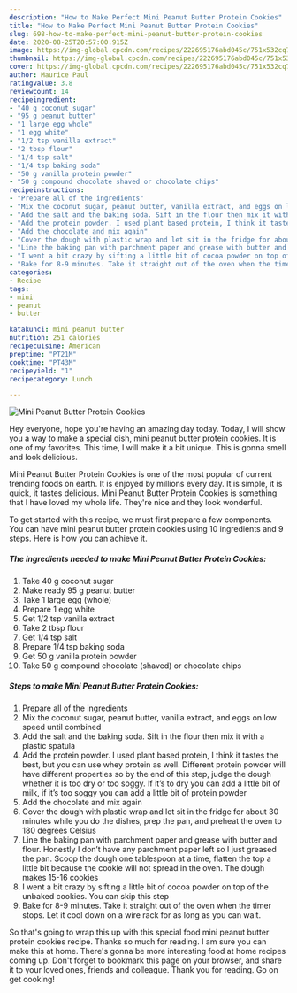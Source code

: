 ```yaml
---
description: "How to Make Perfect Mini Peanut Butter Protein Cookies"
title: "How to Make Perfect Mini Peanut Butter Protein Cookies"
slug: 698-how-to-make-perfect-mini-peanut-butter-protein-cookies
date: 2020-08-25T20:57:00.915Z
image: https://img-global.cpcdn.com/recipes/222695176abd045c/751x532cq70/mini-peanut-butter-protein-cookies-recipe-main-photo.jpg
thumbnail: https://img-global.cpcdn.com/recipes/222695176abd045c/751x532cq70/mini-peanut-butter-protein-cookies-recipe-main-photo.jpg
cover: https://img-global.cpcdn.com/recipes/222695176abd045c/751x532cq70/mini-peanut-butter-protein-cookies-recipe-main-photo.jpg
author: Maurice Paul
ratingvalue: 3.8
reviewcount: 14
recipeingredient:
- "40 g coconut sugar"
- "95 g peanut butter"
- "1 large egg whole"
- "1 egg white"
- "1/2 tsp vanilla extract"
- "2 tbsp flour"
- "1/4 tsp salt"
- "1/4 tsp baking soda"
- "50 g vanilla protein powder"
- "50 g compound chocolate shaved or chocolate chips"
recipeinstructions:
- "Prepare all of the ingredients"
- "Mix the coconut sugar, peanut butter, vanilla extract, and eggs on low speed until combined"
- "Add the salt and the baking soda. Sift in the flour then mix it with a plastic spatula"
- "Add the protein powder. I used plant based protein, I think it tastes the best, but you can use whey protein as well. Different protein powder will have different properties so by the end of this step, judge the dough whether it is too dry or too soggy. If it’s to dry you can add a little bit of milk, if it’s too soggy you can add a little bit of protein powder"
- "Add the chocolate and mix again"
- "Cover the dough with plastic wrap and let sit in the fridge for about 30 minutes while you do the dishes, prep the pan, and preheat the oven to 180 degrees Celsius"
- "Line the baking pan with parchment paper and grease with butter and flour. Honestly I don’t have any parchment paper left so I just greased the pan. Scoop the dough one tablespoon at a time, flatten the top a little bit because the cookie will not spread in the oven. The dough makes 15-16 cookies"
- "I went a bit crazy by sifting a little bit of cocoa powder on top of the unbaked cookies. You can skip this step"
- "Bake for 8-9 minutes. Take it straight out of the oven when the timer stops. Let it cool down on a wire rack for as long as you can wait."
categories:
- Recipe
tags:
- mini
- peanut
- butter

katakunci: mini peanut butter 
nutrition: 251 calories
recipecuisine: American
preptime: "PT21M"
cooktime: "PT43M"
recipeyield: "1"
recipecategory: Lunch

---
```



![Mini Peanut Butter Protein Cookies](https://img-global.cpcdn.com/recipes/222695176abd045c/751x532cq70/mini-peanut-butter-protein-cookies-recipe-main-photo.jpg)

Hey everyone, hope you're having an amazing day today. Today, I will show you a way to make a special dish, mini peanut butter protein cookies. It is one of my favorites. This time, I will make it a bit unique. This is gonna smell and look delicious.

Mini Peanut Butter Protein Cookies is one of the most popular of current trending foods on earth. It is enjoyed by millions every day. It is simple, it is quick, it tastes delicious. Mini Peanut Butter Protein Cookies is something that I have loved my whole life. They're nice and they look wonderful.




To get started with this recipe, we must first prepare a few components. You can have mini peanut butter protein cookies using 10 ingredients and 9 steps. Here is how you can achieve it.

<!--inarticleads1-->

##### The ingredients needed to make Mini Peanut Butter Protein Cookies:

1. Take 40 g coconut sugar
1. Make ready 95 g peanut butter
1. Take 1 large egg (whole)
1. Prepare 1 egg white
1. Get 1/2 tsp vanilla extract
1. Take 2 tbsp flour
1. Get 1/4 tsp salt
1. Prepare 1/4 tsp baking soda
1. Get 50 g vanilla protein powder
1. Take 50 g compound chocolate (shaved) or chocolate chips




<!--inarticleads2-->

##### Steps to make Mini Peanut Butter Protein Cookies:

1. Prepare all of the ingredients
1. Mix the coconut sugar, peanut butter, vanilla extract, and eggs on low speed until combined
1. Add the salt and the baking soda. Sift in the flour then mix it with a plastic spatula
1. Add the protein powder. I used plant based protein, I think it tastes the best, but you can use whey protein as well. Different protein powder will have different properties so by the end of this step, judge the dough whether it is too dry or too soggy. If it’s to dry you can add a little bit of milk, if it’s too soggy you can add a little bit of protein powder
1. Add the chocolate and mix again
1. Cover the dough with plastic wrap and let sit in the fridge for about 30 minutes while you do the dishes, prep the pan, and preheat the oven to 180 degrees Celsius
1. Line the baking pan with parchment paper and grease with butter and flour. Honestly I don’t have any parchment paper left so I just greased the pan. Scoop the dough one tablespoon at a time, flatten the top a little bit because the cookie will not spread in the oven. The dough makes 15-16 cookies
1. I went a bit crazy by sifting a little bit of cocoa powder on top of the unbaked cookies. You can skip this step
1. Bake for 8-9 minutes. Take it straight out of the oven when the timer stops. Let it cool down on a wire rack for as long as you can wait.




So that's going to wrap this up with this special food mini peanut butter protein cookies recipe. Thanks so much for reading. I am sure you can make this at home. There's gonna be more interesting food at home recipes coming up. Don't forget to bookmark this page on your browser, and share it to your loved ones, friends and colleague. Thank you for reading. Go on get cooking!
